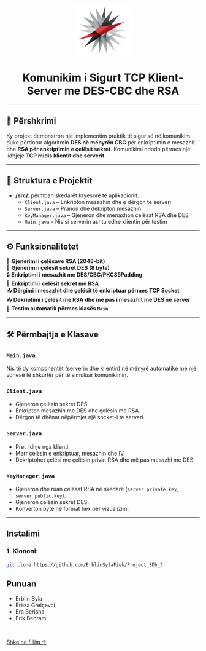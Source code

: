 <div align="center" id="top">
  <img src="upLogo.png" width ="150"  alt="upLogo"/>
</div>

<h1 align="center">Komunikim i Sigurt TCP Klient-Server me DES-CBC dhe RSA</h1>

---

## 📄 Përshkrimi

Ky projekt demonstron një implementim praktik të sigurisë në komunikim duke përdorur algoritmin **DES në mënyrën CBC** për enkriptimin e mesazhit dhe **RSA për enkriptimin e çelësit sekret**. Komunikimi ndodh përmes një lidhjeje **TCP midis klientit dhe serverit**.

---

## 📂 Struktura e Projektit

- **/src/**: përmban skedarët kryesorë të aplikacionit:
    - `Client.java` – Enkripton mesazhin dhe e dërgon te serveri
    - `Server.java` – Pranon dhe dekripton mesazhin
    - `KeyManager.java` – Gjeneron dhe menaxhon çelësat RSA dhe DES
    - `Main.java` – Nis si serverin ashtu edhe klientin për testim

---

## ⚙️ Funksionalitetet

🔐 **Gjenerimi i çelësave RSA (2048-bit)**  
🧬 **Gjenerimi i çelësit sekret DES (8 byte)**  
🔒 **Enkriptimi i mesazhit me DES/CBC/PKCS5Padding**  
🔑 **Enkriptimi i çelësit sekret me RSA**  
📤 **Dërgimi i mesazhit dhe çelësit të enkriptuar përmes TCP Socket**  
📥 **Dekriptimi i çelësit me RSA dhe më pas i mesazhit me DES në server**  
🧪 **Testim automatik përmes klasës `Main`**

---

## 🛠️ Përmbajtja e Klasave

### `Main.java`
Nis të dy komponentët (serverin dhe klientin) në mënyrë automatike me një vonesë të shkurtër për të simuluar komunikimin.

### `Client.java`
- Gjeneron çelësin sekret DES.
- Enkripton mesazhin me DES dhe çelësin me RSA.
- Dërgon të dhënat nëpërmjet një socket-i te serveri.

### `Server.java`
- Pret lidhje nga klienti.
- Merr çelësin e enkriptuar, mesazhin dhe IV.
- Dekriptohet çelësi me çelësin privat RSA dhe më pas mesazhi me DES.

### `KeyManager.java`
- Gjeneron dhe ruan çelësat RSA në skedarë (`server_private.key`, `server_public.key`).
- Gjeneron çelësin sekret DES.
- Konverton byte në format hex për vizualizim.

---

## Instalimi

### 1. Klononi:
```bash
git clone https://github.com/ErblinSylaFiek/Project_SDh_3
```

## Punuan
- Erblin Syla
- Erëza Greiçevci
- Era Berisha
- Erik Behrami

<br>

<a href="#top" style="text-decoration: underline">Shko në fillim ↑</a>


